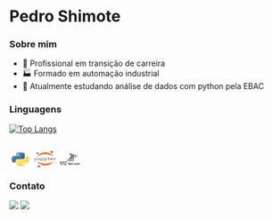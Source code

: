 # Pedro Shimote
### Sobre mim
- 📖 Profissional em transição de carreira
- 🏭 Formado em automação industrial
- 🌱 Atualmente estudando análise de dados com python pela EBAC

### Linguagens
[![Top Langs](https://github-readme-stats.vercel.app/api/top-langs/?username=Shimous&layout=compact&langs_count=4)](https://github.com/Shimous/github-readme-stats)
<div style="display: inline_block"><br>
  <img align="center" alt="Shimous-Python" height="30" width="40" src="https://raw.githubusercontent.com/devicons/devicon/master/icons/python/python-original.svg">
  <img align="center" alt="Shimous-Jupyter" height="30" width="40" src="https://github.com/devicons/devicon/blob/master/icons/jupyter/jupyter-original-wordmark.svg">
  <img align="center" alt="Shimous-SQLServer" height="30" width="40" src="https://github.com/devicons/devicon/blob/master/icons/microsoftsqlserver/microsoftsqlserver-plain-wordmark.svg">
</div>

### Contato
<div> 
  <a href = "mailto:pedroshimote@gmail.com"><img src="https://img.shields.io/badge/Gmail-D14836?style=for-the-badge&logo=gmail&logoColor=white" target="_blank"></a>
  <a href="https://www.linkedin.com/in/pedroshimote" target="_blank"><img src="https://img.shields.io/badge/-LinkedIn-%230077B5?style=for-the-badge&logo=linkedin&logoColor=white" target="_blank"></a> 
</div>
